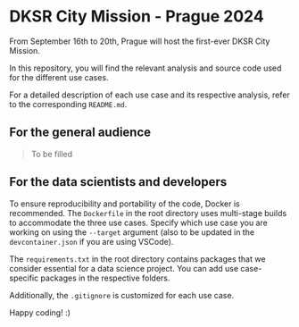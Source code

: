 # DKSR City Mission - Prague 2024

From September 16th to 20th, Prague will host the first-ever DKSR City Mission.

In this repository, you will find the relevant analysis and source code used for the different use cases.

For a detailed description of each use case and its respective analysis, refer to the corresponding `README.md`.

## For the general audience

> To be filled

## For the data scientists and developers

To ensure reproducibility and portability of the code, Docker is recommended. The `Dockerfile` in the root directory uses multi-stage builds to accommodate the three use cases. Specify which use case you are working on using the `--target` argument (also to be updated in the `devcontainer.json` if you are using VSCode).

The `requirements.txt` in the root directory contains packages that we consider essential for a data science project. You can add use case-specific packages in the respective folders.

Additionally, the `.gitignore` is customized for each use case.

Happy coding! :)
